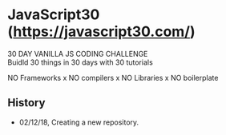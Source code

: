 # JavaScript30 (https://javascript30.com/)
 
 30 DAY VANILLA JS CODING CHALLENGE  
 Buidld 30 things in 30 days with 30 tutorials 
 
 NO Frameworks x NO compilers x NO Libraries x NO boilerplate

## History
 - 02/12/18, Creating a new repository.
